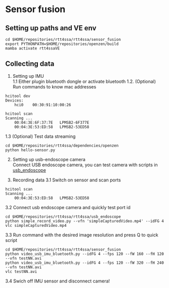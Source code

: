 # Sensor fusion

## Setting up paths and VE env
```
cd $HOME/repositories/rtt4ssa/rtt4ssa/sensor_fusion
export PYTHONPATH=$HOME/repositories/openzen/build
mamba activate rtt4ssaVE
```

## Collecting data
1. Setting up IMU  
1.1 Either plugin bluetooth dongle or activate bluetooth
1.2. (Optional)  Run commands to know mac addresses 
```
hcitool dev
Devices:
    hci0	00:30:91:10:00:26

hcitool scan
Scanning ...
	00:04:3E:6F:37:7E	LPMSB2-6F377E
	00:04:3E:53:ED:58	LPMSB2-53ED58
```
1.3 (Optional) Test data streaming 

```
cd $HOME/repositories/rtt4ssa/dependencies/openzen
python hello-sensor.py
```

2. Setting up usb-endoscope camera  
Connect USB endoscope camera, you can test camera with scripts in [usb_endoscope](../usb_endoscope)

3. Recording data
3.1 Switch on sensor and scan ports
```
hcitool scan
Scanning ...
	00:04:3E:53:ED:58	LPMSB2-53ED58
```
3.2 Connect usb endoscope camera and quickly test port id
```
cd $HOME/repositories/rtt4ssa/rtt4ssa/usb_endoscope
python simple_record_video.py --vfn 'simpleCapturedVideo.mp4' --idFG 4
vlc simpleCapturedVideo.mp4
```

3.3 Run command with the desired image resolution and press Q to quick script
```
cd $HOME/repositories/rtt4ssa/rtt4ssa/sensor_fusion
python video_usb_imu_bluetooth.py --idFG 4 --fps 120 --fW 160 --fH 120 --vfn testNN.avi
python video_usb_imu_bluetooth.py --idFG 4 --fps 120 --fW 320 --fH 240 --vfn testNN.avi
vlc testNN.avi
```
3.4 Swich off IMU sensor and disconnect camera!
